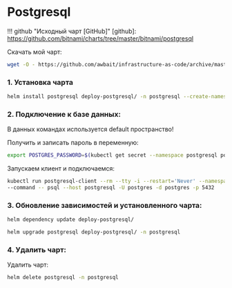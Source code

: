 # Postgresql

!!! github "Исходный чарт [GitHub]"
  [github]: https://github.com/bitnami/charts/tree/master/bitnami/postgresql

Скачать мой чарт:
``` bash
wget -O - https://github.com/awbait/infrastructure-as-code/archive/master.tar.gz | tar -xz --strip=3 "infrastructure-as-code-master/kubernetes/charts/deploy-postgresql"
```

### 1. Установка чарта

``` bash
helm install postgresql deploy-postgresql/ -n postgresql --create-namespace
```

### 2. Подключение к базе данных:

В данных командах используется default пространство!

Получить и записать пароль в переменную:
``` bash
export POSTGRES_PASSWORD=$(kubectl get secret --namespace postgresql postgresql -o jsonpath="{.data.postgres-password}" | base64 --decode)
```
Запускаем клиент и подключаемся:
``` bash
kubectl run postgresql-client --rm --tty -i --restart='Never' --namespace postgresql --image docker.io/bitnami/postgresql:14.2.0-debian-10-r35 --env="PGPASSWORD=$POSTGRES_PASSWORD" \
--command -- psql --host postgresql -U postgres -d postgres -p 5432
```

### 3. Обновление зависимостей и установленного чарта:

``` bash
helm dependency update deploy-postgresql/
```

``` bash
helm upgrade postgresql deploy-postgresql/ -n postgresql
```

### 4. Удалить чарт:

Удалить чарт:
```bash
helm delete postgresql -n postgresql
```
